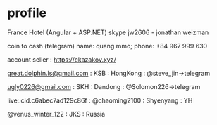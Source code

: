 # profile

France Hotel (Angular + ASP.NET) skype jw2606 - jonathan weizman

coin to cash (telegram) name: quang mmo; phone: +84 967 999 630

account seller : https://ckazakov.xyz/


great.dolphin.ls@gmail.com  :  KSB  :  HongKong :  @steve_jin->telegram

ugly0226@gmail.com  : SKH  :  Dandong : @Solomon226->telegram

live:.cid.c6abec7ad129c86f : @chaoming2100 : Shyenyang : YH


@venus_winter_122 : JKS : Russia

